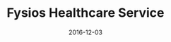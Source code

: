 ---
layout: post
title: Fysios Healthcare Service
date: 2016-12-03
duration: 2015.11 - 2015.12
image: /images/projects/fysios.jpg
link: https://www.fysios.fi
description: Fysios is a healthcare service for all the support and matters relating to physical activity in the body for more than 200 professional help.I participated the development of Fysios CMS which was built on Craft CMS and integrated with Knockot.js and Foundation on the client-side. 
categories: [project]
tags: [Project, Craft CMS, Knockout.js]
--- 